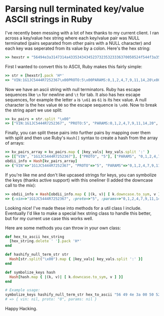 # Parsing null terminated key/value ASCII strings in Ruby

I've recently been messing with a lot of hex thanks to my current client. I ran across a key/value hex string where each key/value pair was NULL terminated (pairs separated from other pairs with a NULL character) and each key was seperated from its value by a colon. Here's the hex string:

```ruby
>> hexstr = "56494e3a3147314a433534343452373235323336370050524f544f3a3500504152414d533a302c312c322c342c372c392c31312c31342c323000494e44435452533a302830303030303030303030303131292c3128303131303031303131313129"
```

First I wanted to convert this to ASCII, Ruby makes this fairly simple:

<!-- truncate -->

```ruby
>> str = [hexstr].pack 'H*'
=> "VIN:1G1JC5444R7252367\x00PROTO:5\x00PARAMS:0,1,2,4,7,9,11,14,20\x00INDCTRS:0(0000000000011),1(01100101111)"
```

Now we have an ascii string with null terminators. Ruby has escape sequences like `\n` for newline and `\t` for tab. It also has hex escape sequences, for example the letter `a` is `\x61` as `61` is its hex value. A null character is the hex value `00` so the escape sequence is `\x00`. Now to break the string apart we use split:

```ruby
>> kv_pairs = str.split "\x00"
=> ["VIN:1G1JC5444R7252367", "PROTO:5", "PARAMS:0,1,2,4,7,9,11,14,20", "INDCTRS:0(0000000000011),1(01100101111)"]
```

Finally, you can split these pairs into further pairs by mapping over them with split and then use Ruby's `Hash[]` syntax to create a hash from the array of arrays:

```ruby
>> kv_pairs_array = kv_pairs.map { |key_vals| key_vals.split ':' }
=> [["VIN", "1G1JC5444R7252367"], ["PROTO", "5"], ["PARAMS", "0,1,2,4,7,9,11,14,20"], ["INDCTRS", "0(0000000000011),1(01100101111)"]]
obdii_info = Hash[kv_pairs_array]
=> {"VIN"=>"1G1JC5444R7252367", "PROTO"=>"5", "PARAMS"=>"0,1,2,4,7,9,11,14,20", "INDCTRS"=>"0(0000000000011),1(01100101111)"}
```
If you're like me and don't like upcased strings for keys, you can symbolize the keys (thanks active support) with this oneliner (I added the downcase call to the mix):

```ruby
>> obdii_info = Hash[obdii_info.map { |(k, v)| [ k.downcase.to_sym, v ] }]
=> {:vin=>"1G1JC5444R7252367", :proto=>"5", :params=>"0,1,2,4,7,9,11,14,20", :indctrs=>"0(0000000000011),1(01100101111)"}
```

Looking nice! I've made these into methods for a util class I include. Eventually I'd like to make a special hex string class to handle this better, but for my current use case this works well.

Here are some methods you can throw in your own class:

```ruby
def hex_to_ascii hex_string
  [hex_string.delete ' '].pack 'H*'
end

def hashify_null_term_str str
  Hash[str.split("\x00").map { |key_vals| key_vals.split ':' }]
end

def symbolize_keys hash
  Hash[hash.map { |(k, v)| [ k.downcase.to_sym, v ] }]
end

# Example usage:
symbolize_keys hashify_null_term_str hex_to_ascii "56 49 4e 3a 00 50 52 4f 54 4f 3a 30 00 50 41 52 41 4d 53 3a"
# => { vin: nil, proto: "0", params: nil }
```

Happy Hacking.
